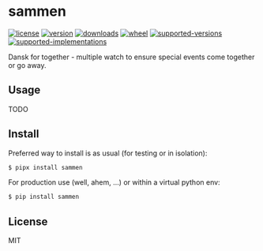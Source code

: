 # sammen

[![license](https://img.shields.io/github/license/sthagen/sammen.svg?style=flat)](https://github.com/sthagen/sammen/blob/default/LICENSE)
[![version](https://img.shields.io/pypi/v/sammen.svg?style=flat)](https://pypi.python.org/pypi/sammen/)
[![downloads](https://img.shields.io/pypi/dm/sammen.svg?style=flat)](https://pypi.python.org/pypi/sammen/)
[![wheel](https://img.shields.io/pypi/wheel/sammen.svg?style=flat)](https://pypi.python.org/pypi/sammen/)
[![supported-versions](https://img.shields.io/pypi/pyversions/sammen.svg?style=flat)](https://pypi.python.org/pypi/sammen/)
[![supported-implementations](https://img.shields.io/pypi/implementation/sammen.svg?style=flat)](https://pypi.python.org/pypi/sammen/)

Dansk for together - multiple watch to ensure special events come together or go away. 

## Usage

TODO

## Install

Preferred way to install is as usual (for testing or in isolation):

```bash
$ pipx install sammen
```

For production use (well, ahem, ...) or within a virtual python env:

```bash
$ pip install sammen
```

## License

MIT
